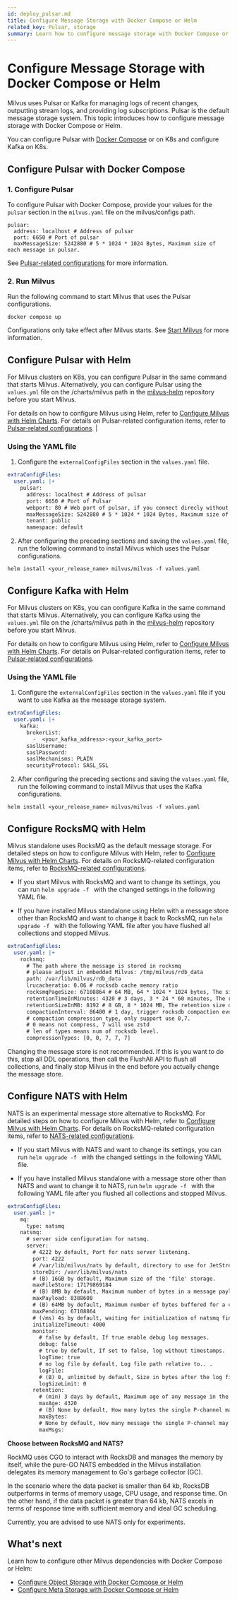 ```yaml
---
id: deploy_pulsar.md
title: Configure Message Storage with Docker Compose or Helm
related_key: Pulsar, storage
summary: Learn how to configure message storage with Docker Compose or Helm.
---
```


# Configure Message Storage with Docker Compose or Helm

Milvus uses Pulsar or Kafka for managing logs of recent changes, outputting stream logs, and providing log subscriptions. Pulsar is the default message storage system. This topic introduces how to configure message storage with Docker Compose or Helm.

You can configure Pulsar with [Docker Compose](https://docs.docker.com/get-started/overview/) or on K8s and configure Kafka on K8s.

## Configure Pulsar with Docker Compose

### 1. Configure Pulsar

To configure Pulsar with Docker Compose, provide your values for the `pulsar` section in the `milvus.yaml` file on the milvus/configs path.

```
pulsar:
  address: localhost # Address of pulsar
  port: 6650 # Port of pulsar
  maxMessageSize: 5242880 # 5 * 1024 * 1024 Bytes, Maximum size of each message in pulsar.
```

See [Pulsar-related configurations](configure_pulsar.md) for more information.

### 2. Run Milvus

Run the following command to start Milvus that uses the Pulsar configurations.

```
docker compose up
```

<div class="alert note">Configurations only take effect after Milvus starts. See <a href=https://milvus.io/docs/install_standalone-docker.md#Start-Milvus>Start Milvus</a> for more information.</div>


## Configure Pulsar with Helm

For Milvus clusters on K8s, you can configure Pulsar in the same command that starts Milvus. Alternatively, you can configure Pulsar using the <code>values.yml</code> file on the /charts/milvus path in the [milvus-helm](https://github.com/milvus-io/milvus-helm) repository before you start Milvus. 

For details on how to configure Milvus using Helm, refer to [Configure Milvus with Helm Charts](configure-helm.md). For details on Pulsar-related configuration items, refer to [Pulsar-related configurations](configure_pulsar.md).
                                    |
### Using the YAML file

1. Configure the <code>externalConfigFiles</code> section in the <code>values.yaml</code> file.

```yaml
extraConfigFiles:
  user.yaml: |+
    pulsar:
      address: localhost # Address of pulsar
      port: 6650 # Port of Pulsar
      webport: 80 # Web port of pulsar, if you connect direcly without proxy, should use 8080
      maxMessageSize: 5242880 # 5 * 1024 * 1024 Bytes, Maximum size of each message in pulsar.
      tenant: public
      namespace: default    
```

2. After configuring the preceding sections and saving the <code>values.yaml</code> file, run the following command to install Milvus which uses the Pulsar configurations.

```shell
helm install <your_release_name> milvus/milvus -f values.yaml
```

## Configure Kafka with Helm

For Milvus clusters on K8s, you can configure Kafka in the same command that starts Milvus. Alternatively, you can configure Kafka using the <code>values.yml</code> file on the /charts/milvus path in the [milvus-helm](https://github.com/milvus-io/milvus-helm) repository before you start Milvus.

For details on how to configure Milvus using Helm, refer to [Configure Milvus with Helm Charts](configure-helm.md). For details on Pulsar-related configuration items, refer to [Pulsar-related configurations](configure_pulsar.md).

### Using the YAML file

1. Configure the <code>externalConfigFiles</code> section in the <code>values.yaml</code> file if you want to use Kafka as the message storage system.

```yaml
extraConfigFiles:
  user.yaml: |+
    kafka:
      brokerList:
        -  <your_kafka_address>:<your_kafka_port>
      saslUsername:
      saslPassword:
      saslMechanisms: PLAIN
      securityProtocol: SASL_SSL    
```

2. After configuring the preceding sections and saving the <code>values.yaml</code> file, run the following command to install Milvus that uses the Kafka configurations.

```shell
helm install <your_release_name> milvus/milvus -f values.yaml
```

## Configure RocksMQ with Helm

Milvus standalone uses RocksMQ as the default message storage. For detailed steps on how to configure Milvus with Helm, refer to [Configure Milvus with Helm Charts](configure-helm.md). For details on RocksMQ-related configuration items, refer to [RocksMQ-related configurations](configure_rocksmq.md).

- If you start Milvus with RocksMQ and want to change its settings, you can run `helm upgrade -f ` with the changed settings in the following YAML file. 

- If you have installed Milvus standalone using Helm with a message store other than RocksMQ and want to change it back to RocksMQ, run `helm upgrade -f ` with the following YAML file after you have flushed all collections and stopped Milvus.

```yaml
extraConfigFiles:
  user.yaml: |+
    rocksmq:
      # The path where the message is stored in rocksmq
      # please adjust in embedded Milvus: /tmp/milvus/rdb_data
      path: /var/lib/milvus/rdb_data
      lrucacheratio: 0.06 # rocksdb cache memory ratio
      rocksmqPageSize: 67108864 # 64 MB, 64 * 1024 * 1024 bytes, The size of each page of messages in rocksmq
      retentionTimeInMinutes: 4320 # 3 days, 3 * 24 * 60 minutes, The retention time of the message in rocksmq.
      retentionSizeInMB: 8192 # 8 GB, 8 * 1024 MB, The retention size of the message in rocksmq.
      compactionInterval: 86400 # 1 day, trigger rocksdb compaction every day to remove deleted data
      # compaction compression type, only support use 0,7.
      # 0 means not compress, 7 will use zstd
      # len of types means num of rocksdb level.
      compressionTypes: [0, 0, 7, 7, 7]    
```

<div class="alert warning">

Changing the message store is not recommended. If this is you want to do this, stop all DDL operations, then call the FlushAll API to flush all collections, and finally stop Milvus in the end before you actually change the message store.

</div>

## Configure NATS with Helm

NATS is an experimental message store alternative to RocksMQ. For detailed steps on how to configure Milvus with Helm, refer to [Configure Milvus with Helm Charts](configure-helm.md). For details on RocksMQ-related configuration items, refer to [NATS-related configurations](configure_natsmq.md).

- If you start Milvus with NATS and want to change its settings, you can run `helm upgrade -f ` with the changed settings in the following YAML file.

- If you have installed Milvus standalone with a message store other than NATS and want to change it to NATS, run `helm upgrade -f ` with the following YAML file after you flushed all collections and stopped Milvus.

```yaml
extraConfigFiles:
  user.yaml: |+
    mq:
      type: natsmq
    natsmq:
      # server side configuration for natsmq.
      server: 
        # 4222 by default, Port for nats server listening.
        port: 4222 
        # /var/lib/milvus/nats by default, directory to use for JetStream storage of nats.
        storeDir: /var/lib/milvus/nats 
        # (B) 16GB by default, Maximum size of the 'file' storage.
        maxFileStore: 17179869184 
        # (B) 8MB by default, Maximum number of bytes in a message payload.
        maxPayload: 8388608 
        # (B) 64MB by default, Maximum number of bytes buffered for a connection applies to client connections.
        maxPending: 67108864 
        # (√ms) 4s by default, waiting for initialization of natsmq finished.
        initializeTimeout: 4000 
        monitor:
          # false by default, If true enable debug log messages.
          debug: false 
          # true by default, If set to false, log without timestamps.
          logTime: true 
          # no log file by default, Log file path relative to.. .
          logFile: 
          # (B) 0, unlimited by default, Size in bytes after the log file rolls over to a new one.
          logSizeLimit: 0 
        retention:
          # (min) 3 days by default, Maximum age of any message in the P-channel.
          maxAge: 4320 
          # (B) None by default, How many bytes the single P-channel may contain. Removing oldest messages if the P-channel exceeds this size.
          maxBytes:
          # None by default, How many message the single P-channel may contain. Removing oldest messages if the P-channel exceeds this limit.    
          maxMsgs: 
```

<div class="alert note">

**Choose between RocksMQ and NATS?**

RockMQ uses CGO to interact with RocksDB and manages the memory by itself, while the pure-GO NATS embedded in the Milvus installation delegates its memory management to Go's garbage collector (GC).

In the scenario where the data packet is smaller than 64 kb, RocksDB outperforms in terms of memory usage, CPU usage, and response time. On the other hand, if the data packet is greater than 64 kb, NATS excels in terms of response time with sufficient memory and ideal GC scheduling.

Currently, you are advised to use NATS only for experiments.

</div>

## What's next

Learn how to configure other Milvus dependencies with Docker Compose or Helm:
- [Configure Object Storage with Docker Compose or Helm](deploy_s3.md)
- [Configure Meta Storage with Docker Compose or Helm](deploy_etcd.md)
